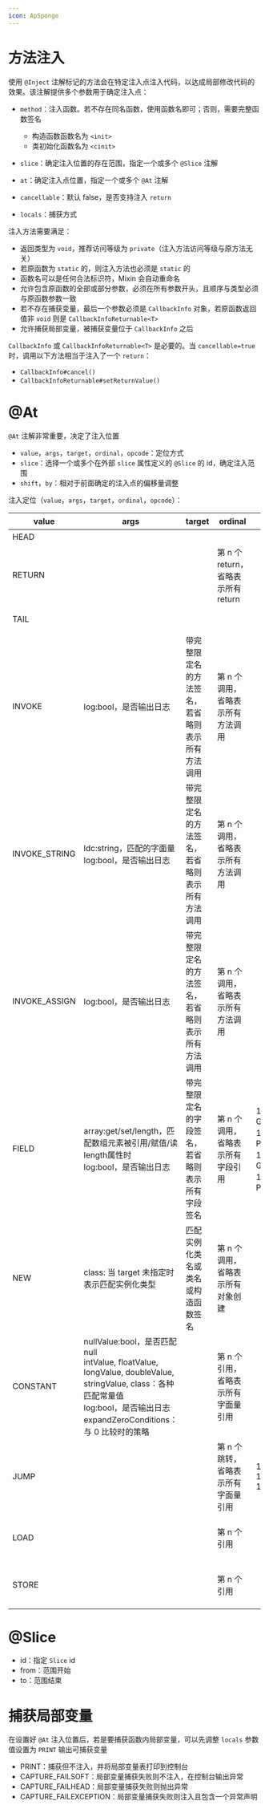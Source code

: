 ```yaml
---
icon: ApSponge
---
```

# 方法注入

使用 `@Inject` 注解标记的方法会在特定注入点注入代码，以达成局部修改代码的效果。该注解提供多个参数用于确定注入点：

* `method`：注入函数。若不存在同名函数，使用函数名即可；否则，需要完整函数签名

  * 构造函数函数名为 `<init>`
  * 类初始化函数名为 `<cinit>`
* `slice`：确定注入位置的存在范围，指定一个或多个 `@Slice` 注解
* `at`：确定注入点位置，指定一个或多个 `@At` 注解
* `cancellable`：默认 false，是否支持注入 `return`
* `locals`：捕获方式

注入方法需要满足：

* 返回类型为 `void`，推荐访问等级为 `private`（注入方法访问等级与原方法无关）
* 若原函数为 `static` 的，则注入方法也必须是 `static` 的
* 函数名可以是任何合法标识符，Mixin 会自动重命名
* 允许包含原函数的全部或部分参数，必须在所有参数开头，且顺序与类型必须与原函数参数一致
* 若不存在捕获变量，最后一个参数必须是 `CallbackInfo` 对象，若原函数返回值非 `void` 则是 `CallbackInfoReturnable<T>`
* 允许捕获局部变量，被捕获变量位于 `CallbackInfo` 之后

`CallbackInfo` 或 `CallbackInfoReturnable<T>` 是必要的。当 `cancellable=true` 时，调用以下方法相当于注入了一个 `return`：

* `CallbackInfo#cancel()`
* `CallbackInfoReturnable#setReturnValue()`

# @At

`@At` 注解非常重要，决定了注入位置

* `value`，`args`，`target`，`ordinal`，`opcode`：定位方式
* `slice`：选择一个或多个在外部 `slice` 属性定义的 `@Slice` 的 id，确定注入范围
* `shift`，`by`：相对于前面确定的注入点的偏移量调整

注入定位（`value`，`args`，`target`，`ordinal`，`opcode`）：

|value|args|target|ordinal|opcode|说明|
| ---------------| ------------------------------------------------------------------------------------------------------------------------------------------------------------------------------------| --------------------------------------------------| --------------------------------------| ----------------------------------------------------------------| ----------------------------------------------------------------|
|HEAD|||||注入到方法开头|
|RETURN|||第 n 个 return，省略表示所有 return||注入到 return 之前|
|TAIL|||||注入到最后一个 return 之前|
|INVOKE|log:bool，是否输出日志|带完整限定名的方法签名，若省略则表示所有方法调用|第 n 个 调用，省略表示所有方法调用||注入到方法调用之前|
|INVOKE_STRING|ldc:string，匹配的字面量<br />log:bool，是否输出日志<br />|带完整限定名的方法签名，若省略则表示所有方法调用|第 n 个 调用，省略表示所有方法调用||注入到只接收一个 String 类型参数，且返回值为 void 的方法调用前|
|INVOKE_ASSIGN|log:bool，是否输出日志|带完整限定名的方法签名，若省略则表示所有方法调用|第 n 个 调用，省略表示所有方法调用||注入到返回值类型非 void 的函数调用之后（STORE操作符之后）|
|FIELD|array:get/set/length，匹配数组元素被引用/赋值/读length属性时<br />log:bool，是否输出日志<br />|带完整限定名的字段签名，若省略则表示所有字段签名|第 n 个 调用，省略表示所有字段引用|178：GETSTATIC<br />179：PUTSTATIC<br />180：GETFIELD<br />181：PUTFIELD<br />|注入到字段引用之前|
|NEW|class: 当 target 未指定时表示匹配实例化类型|匹配实例化类名或类名或构造函数签名|第 n 个 调用，省略表示所有对象创建||注入到 NEW 操作符之前|
|CONSTANT|nullValue:bool，是否匹配 null<br />intValue, floatValue, longValue, doubleValue, stringValue, class：各种匹配常量值<br />log:bool，是否输出日志<br />expandZeroConditions：与 0 比较时的策略<br />||第 n 个 引用，省略表示所有字面量引用||注入到常量引用之前|
|JUMP|||第 n 个 跳转，省略表示所有字面量引用|153-168<br />198<br />199<br />|注入到跳转操作符之前|
|LOAD|||第 n 个 引用||注入到 LOAD 操作符之前，与 `@ModifyVariable` 配合使用|
|STORE|||第 n 个 引用||注入到 STORE 操作符之前，与 `@ModifyVariable` 配合使用|

# @Slice

* id：指定 `Slice` id
* from：范围开始
* to：范围结束

# 捕获局部变量

在设置好 `@At` 注入位置后，若是要捕获函数内局部变量，可以先调整 `locals` 参数值设置为 `PRINT` 输出可捕获变量

* PRINT：捕获但不注入，并将局部变量表打印到控制台
* CAPTURE_FAILSOFT：局部变量捕获失败则不注入，在控制台输出异常
* CAPTURE_FAILHEAD：局部变量捕获失败则抛出异常
* CAPTURE_FAILEXCEPTION：局部变量捕获失败则注入且包含一个异常声明
